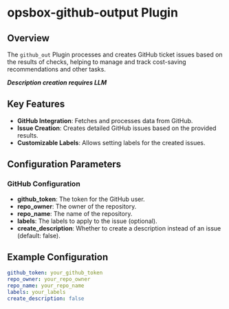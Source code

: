 # opsbox-github-output Plugin

## Overview

The `github_out` Plugin processes and creates GitHub ticket issues based on the results of checks, helping to manage and track cost-saving recommendations and other tasks.

***Description creation requires LLM***

## Key Features

- **GitHub Integration**: Fetches and processes data from GitHub.
- **Issue Creation**: Creates detailed GitHub issues based on the provided results.
- **Customizable Labels**: Allows setting labels for the created issues.

## Configuration Parameters

### GitHub Configuration

- **github_token**: The token for the GitHub user.
- **repo_owner**: The owner of the repository.
- **repo_name**: The name of the repository.
- **labels**: The labels to apply to the issue (optional).
- **create_description**: Whether to create a description instead of an issue (default: false).


## Example Configuration

```yaml
github_token: your_github_token
repo_owner: your_repo_owner
repo_name: your_repo_name
labels: your_labels
create_description: false
```